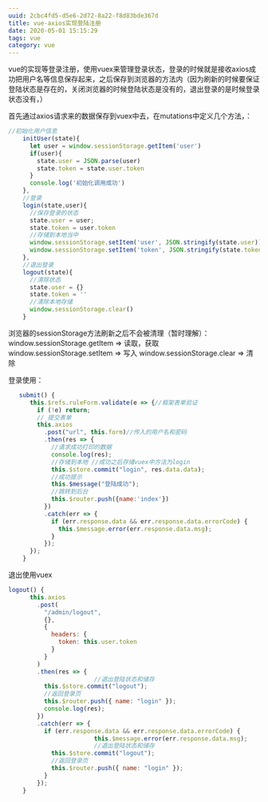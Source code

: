 ```yaml
---
uuid: 2cbc4fd5-d5e6-2d72-8a22-f8d83bde367d
title: vue-axios实现登陆注册
date: 2020-05-01 15:15:29
tags: vue
category: vue
---
```

vue的实现等登录注册，使用vuex来管理登录状态，登录的时候就是接收axios成功把用户名等信息保存起来，之后保存到浏览器的方法内（因为刷新的时候要保证登陆状态是存在的，关闭浏览器的时候登陆状态是没有的，退出登录的是时候登录状态没有，）

首先通过axios请求来的数据保存到vuex中去，在mutations中定义几个方法，：
```js
//初始化用户信息
    initUser(state){
      let user = window.sessionStorage.getItem('user')
      if(user){
        state.user = JSON.parse(user)
        state.token = state.user.token
      }
      console.log('初始化调用成功')
    },
    //登录
    login(state,user){
      //保存登录的状态
      state.user = user;
      state.token = user.token
      //存储到本地当中
      window.sessionStorage.setItem('user', JSON.stringify(state.user))
      window.sessionStorage.setItem('token', JSON.stringify(state.token))
    },
    //退出登录
    logout(state){
      //清除状态
      state.user = {}
      state.token = ''
      //清除本地存储
      window.sessionStorage.clear()
    }
```
浏览器的sessionStorage方法刷新之后不会被清理（暂时理解）：
window.sessionStorage.getItem => 读取，获取
window.sessionStorage.setItem => 写入
window.sessionStorage.clear => 清除

登录使用：
```js
   submit() {
      this.$refs.ruleForm.validate(e => {//框架表单验证
        if (!e) return;
        // 提交表单
        this.axios
          .post("url", this.form)//传入的用户名和密码
          .then(res => {
            //请求成功打印的数据
            console.log(res);
            //存储到本地 //成功之后存储vuex中方法为login
            this.$store.commit("login", res.data.data);
            //成功提示
            this.$message("登陆成功");
            //跳转到后台
            this.$router.push({name:'index'})
          })
          .catch(err => {
            if (err.response.data && err.response.data.errorCode) {
              this.$message.error(err.response.data.msg);
            }
          });
      });
    }
```

退出使用vuex
```js
logout() {
      this.axios
        .post(
          "/admin/logout",
          {},
          {
            headers: {
              token: this.user.token
            }
          }
        )
        .then(res => {
						//退出登陆状态和储存
          this.$store.commit("logout");
          //返回登录页
          this.$router.push({ name: "login" });
          console.log(res);
        })
        .catch(err => {
          if (err.response.data && err.response.data.errorCode) {
						this.$message.error(err.response.data.msg);
						//退出登陆状态和储存
            this.$store.commit("logout");
            //返回登录页
            this.$router.push({ name: "login" });
          }
        });
    }
```